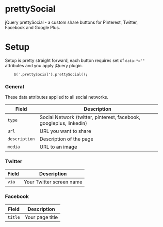 prettySocial
============

jQuery prettySocial - a custom share buttons for Pinterest, Twitter, Facebook and Google Plus.

# Setup
Setup is pretty straight forward, each button requires set of `data-*=""` attributes and you apply jQuery plugin.

```JS
	$('.prettySocial').prettySocial();
```

### General
These data attributes applied to all social networks.

Field | Description
--- | ---
`type` | Social Network (twitter, pinterest, facebook, googleplus, linkedin)
`url` | URL you want to share
`description` | Description of the page
`media` | URL to an image

### Twitter

Field | Description
--- | ---
`via` | Your Twitter screen name

### Facebook

Field | Description
--- | ---
`title` | Your page title
